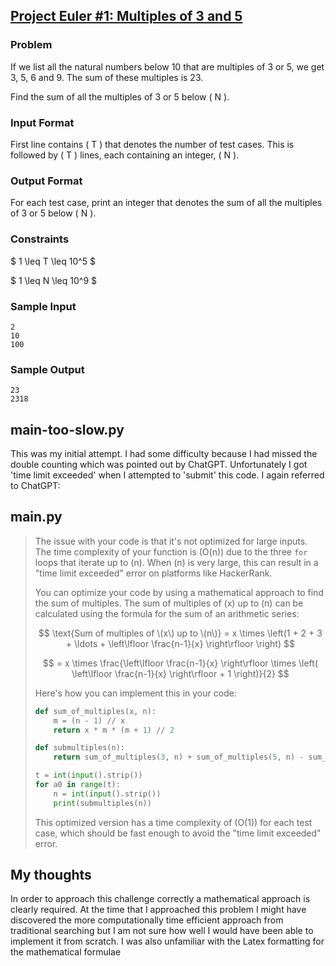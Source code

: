 ## [Project Euler #1: Multiples of 3 and 5](https://www.hackerrank.com/contests/projecteuler/challenges/euler001/problem?isFullScreen=true)

### Problem

If we list all the natural numbers below 10 that are multiples of 3 or 5, we get 3, 5, 6 and 9. The sum of these multiples is 23.

Find the sum of all the multiples of 3 or 5 below \( N \).

### Input Format

First line contains \( T \) that denotes the number of test cases. This is followed by \( T \) lines, each containing an integer, \( N \).

### Output Format

For each test case, print an integer that denotes the sum of all the multiples of 3 or 5 below \( N \).

### Constraints

$
1 \leq T \leq 10^5
$

$
1 \leq N \leq 10^9
$

### Sample Input

```plaintext
2
10
100
```
### Sample Output
```
23
2318
```

## main-too-slow.py

This was my initial attempt. I had some difficulty because I had missed the double counting which was pointed out by ChatGPT. Unfortunately I got 'time limit exceeded' when I attempted to 'submit' this code. I again referred to ChatGPT:

## main.py

> The issue with your code is that it's not optimized for large inputs. The time complexity of your function is \(O(n)\) due to the three `for` loops that iterate up to \(n\). When \(n\) is very large, this can result in a "time limit exceeded" error on platforms like HackerRank.
> 
> You can optimize your code by using a mathematical approach to find the sum of multiples. The sum of multiples of \(x\) up to \(n\) can be calculated using the formula for the sum of an arithmetic series:
> 
> $$
> \text{Sum of multiples of \(x\) up to \(n\)} = x \times \left(1 + 2 + 3 + \ldots + \left\lfloor \frac{n-1}{x} \right\rfloor \right)
> $$
> 
> $$
> = x \times \frac{\left\lfloor \frac{n-1}{x} \right\rfloor \times \left( \left\lfloor \frac{n-1}{x} \right\rfloor + 1 \right)}{2}
> $$
> 
> Here's how you can implement this in your code:
> 
> ```python
> def sum_of_multiples(x, n):
>     m = (n - 1) // x
>     return x * m * (m + 1) // 2
> 
> def submultiples(n):
>     return sum_of_multiples(3, n) + sum_of_multiples(5, n) - sum_of_multiples(15, n)
> 
> t = int(input().strip())
> for a0 in range(t):
>     n = int(input().strip())
>     print(submultiples(n))
> ```
> 
> This optimized version has a time complexity of \(O(1)\) for each test case, which should be fast enough to avoid the "time limit exceeded" error.

## My thoughts

In order to approach this challenge correctly a mathematical approach is clearly required. At the time that I approached this problem I might have discovered the more computationally time efficient approach from traditional searching but I am not sure how well I would have been able to implement it from scratch. I was also unfamiliar with the Latex formatting for the mathematical formulae